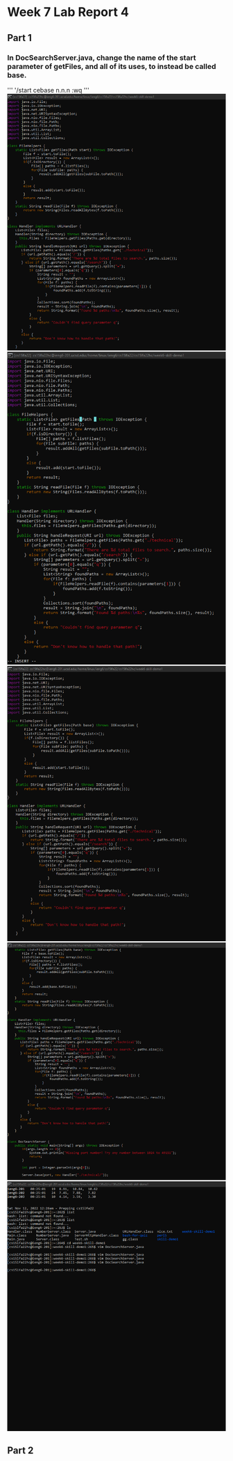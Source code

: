 # Week 7 Lab Report 4
## Part 1
### In DocSearchServer.java, change the name of the start parameter of getFiles, and all of its uses, to instead be called base.
'''
'/start <Enter> cebase <Esc> n.n.n :wq <Enter>
'''
![image](screenshots/lab4pic1.png)
![image](screenshots/lab4pic2.png)
![image](screenshots/lab4pic3.png)
![image](screenshots/lab4pic4.png)
![image](screenshots/lab4pic5.png)
## Part 2